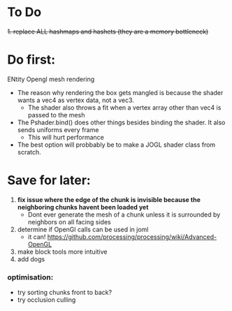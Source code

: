 # To Do
~~1. replace ALL hashmaps and hashets (they are a memory bottleneck)~~

# Do first:
ENtity Opengl mesh rendering
* The reason why rendering the box gets mangled is because the shader wants a vec4 as vertex data, not a vec3.
  * The shader also throws a fit when a vertex array other than vec4 is passed to the mesh
* The Pshader.bind() does other things besides binding the shader. It also sends uniforms every frame
  * This will hurt performance
* The best option will probbably be to make a JOGL shader class from scratch.

# Save for later:
1. **fix issue where the edge of the chunk is invisible because the neighboring chunks havent been loaded yet**
   * Dont ever generate the mesh of a chunk unless it is surrounded by neighbors on all facing sides
2. determine if OpenGl calls can be used in joml
    * it can! https://github.com/processing/processing/wiki/Advanced-OpenGL
4. make block tools more intuitive
5. add dogs

### optimisation:
* try sorting chunks front to back?
* try occlusion culling